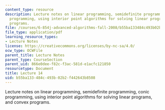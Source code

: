 ```yaml
---
content_type: resource
description: Lecture notes on linear programming, semidefinite programming, conic
  programming, using interior point algorithms for solving linear programs, and convex
  programs.
file: /courses/6-854j-advanced-algorithms-fall-2008/b55ba133484c493b02b2f442643b8508_lec14.pdf
file_type: application/pdf
learning_resource_types:
- Lecture Notes
license: https://creativecommons.org/licenses/by-nc-sa/4.0/
ocw_type: OCWFile
parent_title: Lecture Notes
parent_type: CourseSection
parent_uid: 866e0dee-f82c-f3ac-581d-e1acfc121850
resourcetype: Document
title: Lecture 14
uid: b55ba133-484c-493b-02b2-f442643b8508
---
```

Lecture notes on linear programming, semidefinite programming, conic programming, using interior point algorithms for solving linear programs, and convex programs.
